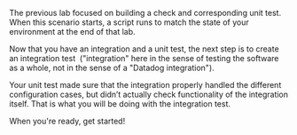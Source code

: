 The previous lab focused on building a check and corresponding unit test. When this scenario starts, a script runs to match the state of your environment at the end of that lab.

Now that you have an integration and a unit test, the next step is to create an integration test  ("integration" here in the sense of testing the software as a whole, not in the sense of a "Datadog integration").

Your unit test made sure that the integration properly handled the different configuration cases, but didn’t actually check functionality of the integration itself. That is what you will be doing with the integration test.

When you're ready, get started!
